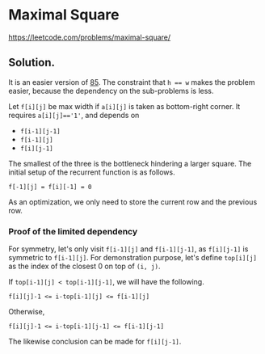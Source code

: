 # Maximal Square

https://leetcode.com/problems/maximal-square/

## Solution.

It is an easier version of [85](https://leetcode.com/problems/maximal-rectangle/). The constraint that `h == w` makes
the problem easier, because the dependency on the sub-problems is less.

Let `f[i][j]` be max width if `a[i][j]` is taken as bottom-right corner. It requires `a[i][j]=='1'`, and depends on
  
* `f[i-1][j-1]`
* `f[i-1][j]`
* `f[i][j-1]`

The smallest of the three is the bottleneck hindering a larger square. The initial setup of the recurrent function is
as follows.

```
f[-1][j] = f[i][-1] = 0
```

As an optimization, we only need to store the current row and the previous row.

### Proof of the limited dependency

For symmetry, let's only visit `f[i-1][j]` and `f[i-1][j-1]`, as `f[i][j-1]` is symmetric to `f[i-1][j]`. For
demonstration purpose, let's define `top[i][j]` as the index of the closest 0 on top of `(i, j)`.

If `top[i-1][j] < top[i-1][j-1]`, we will have the following.

```
f[i][j]-1 <= i-top[i-1][j] <= f[i-1][j]
```

Otherwise, 

```
f[i][j]-1 <= i-top[i-1][j-1] <= f[i-1][j-1]
```

The likewise conclusion can be made for `f[i][j-1]`.
